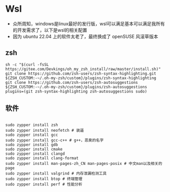 # Wsl

- 众所周知，windows是linux最好的发行版，wsl可以满足基本可以满足我所有的开发需求了，以下是wsl的相关配置
- 因为 ubuntu 22.04 上的软件太老了，最终换成了 openSUSE 风滚草版本

## zsh

```shell
sh -c "$(curl -fsSL https://gitee.com/Devkings/oh_my_zsh_install/raw/master/install.sh)"
git clone https://github.com/zsh-users/zsh-syntax-highlighting.git ${ZSH_CUSTOM:-~/.oh-my-zsh/custom}/plugins/zsh-syntax-highlighting
git clone https://github.com/zsh-users/zsh-autosuggestions ${ZSH_CUSTOM:-~/.oh-my-zsh/custom}/plugins/zsh-autosuggestions
plugins=(git zsh-syntax-highlighting zsh-autosuggestions sudo)
```

## 软件

```shell

sudo zypper install zsh
sudo zypper install neofetch # 装逼
sudo zypper install gcc
sudo zypper install gcc-c++ # g++，恶臭的名字
sudo zypper install gdb
sudo zypper install cmake
sudo zypper install clangd 
sudo zypper install clang-format
sudo zypper install man-pages-zh_CN man-pages-posix # 中文man以及相关的 page
sudo zypper install valgrind # 内存泄漏检测工具
sudo zypper install btop # 终端管理
sudo zypper install perf # 性能分析
```
